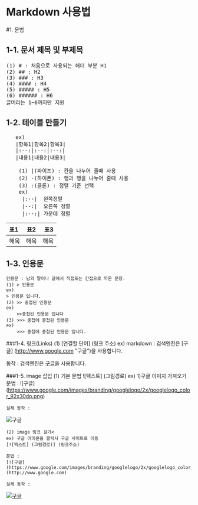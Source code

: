Markdown 사용법
===============
#1. 문법

1-1. 문서 제목 및 부제목
-----------------------
<pre>
(1) # : 처음으로 사용되는 해더 부분 H1
(2) ## : H2
(3) ### : H3
(4) #### : H4
(5) ##### : H5
(6) ###### : H6
글머리는 1~6까지만 지원
</pre>

1-2. 테이블 만들기
---------------------
<pre>
   ex)
   |항목1|항목2|항목3|
   |:--:|:--:|:--:|
   |내용1|내용2|내용3|

    (1) |(파이프) : 칸을 나누어 줄때 사용
    (2) -(하이픈) : 행과 행을 나누어 줄때 사용
    (3) :(클론) : 정렬 기준 선택
    ex)
     |:--|  왼쪽정렬
     |--:|  오른쪽 정렬
     |:--:| 가운데 정렬
</pre>
|표1|표2|표3|
|:--|:--:|--:|
|해욱|해욱|해욱|

1-3. 인용문
-------------
    인용문 : 남의 말이나 글에서 직접또는 간접으로 따온 문장.
    (1) > 인용문
    ex)
    > 인용문 입니다.
    (2) >> 중첩된 인용문
    ex)
        >>중첩된 인용문 입니다
    (3) >>> 중첩에 중첩된 인용문
    ex)
        >>> 중첩에 중첩된 인용문 입니다.

###1-4. 링크(Links)
    (1) [연결할 단어] (링크 주소)
    ex) 
    markdown : 검색엔진은 [구글] (http://www.google.com "구글")을 사용합니다.

동작 : 검색엔진은 [구글](http://www.google.com "구글")을 사용합니다.

###1-5. image 삽입
    (1) 기본 문법
    ![텍스트] (그림경로)
    ex)
    1)구글 이미지 가져오기
    문법 :
    ![구글] (https://www.google.com/images/branding/googlelogo/2x/googlelogo_color_92x30dp.png)

    실제 동작 :
![구글](https://www.google.com/images/branding/googlelogo/2x/googlelogo_color_92x30dp.png)


    (2) image 링크 걸기<
    ex) 구글 아이콘을 클릭시 구글 사이트로 이동
    [![텍스트] (그림경로)] (링크주소)

    문법 :
    [![구글] (https://www.google.com/images/branding/googlelogo/2x/googlelogo_color_92x30dp.png)] (http://www.google.com)

    실제 동작 :

[![구글](https://www.google.com/images/branding/googlelogo/2x/googlelogo_color_92x30dp.png)](http://www.google.com)

